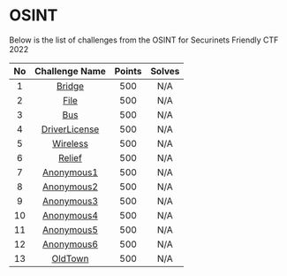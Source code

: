 # OSINT

Below is the list of challenges from the OSINT for Securinets Friendly CTF 2022

|No| Challenge Name | Points |  Solves|
|:---:|:--------------:|:------:|:------:|
|1| [Bridge](./Bridge)| 500 | N/A |
|2| [File](./File)| 500 | N/A |
|3| [Bus](./Bus)| 500 | N/A |
|4| [DriverLicense](./DriverLicense)| 500 | N/A |
|5| [Wireless](./Wireless)| 500 | N/A |
|6| [Relief](./Relief)| 500 | N/A |
|7| [Anonymous1](./Anonymous1)| 500 | N/A |
|8| [Anonymous2](./Anonymous2)| 500 | N/A |
|9| [Anonymous3](./Anonymous3)| 500 | N/A |
|10| [Anonymous4](./Anonymous4)| 500 | N/A |
|11| [Anonymous5](./Anonymous5)| 500 | N/A |
|12| [Anonymous6](./Anonymous6)| 500 | N/A |
|13| [OldTown](./OldTown)| 500 | N/A |
